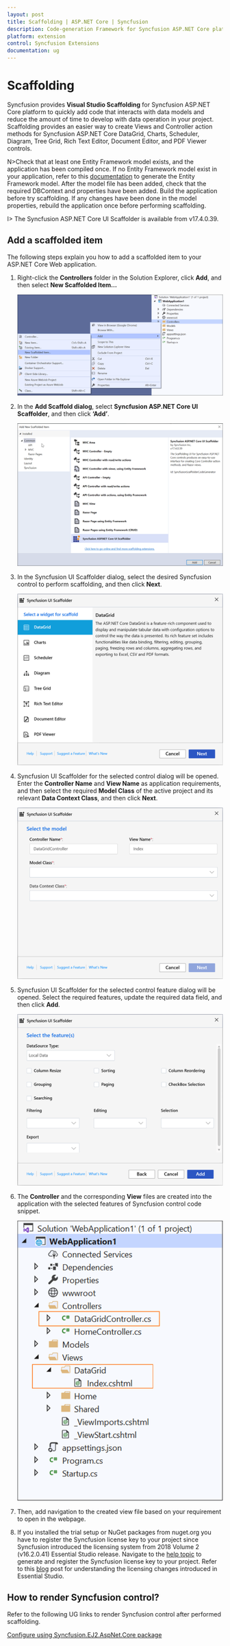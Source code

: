 ```yaml
---
layout: post
title: Scaffolding | ASP.NET Core | Syncfusion
description: Code-generation Framework for Syncfusion ASP.NET Core platform to quickly create the Controller and Views in a short time.
platform: extension
control: Syncfusion Extensions
documentation: ug
---
```


# Scaffolding

Syncfusion provides **Visual Studio Scaffolding** for Syncfusion ASP.NET Core platform to quickly add code that interacts with data models and reduce the amount of time to develop with data operation in your project. Scaffolding provides an easier way to create Views and Controller action methods for Syncfusion ASP.NET Core DataGrid, Charts, Scheduler, Diagram, Tree Grid, Rich Text Editor, Document Editor, and PDF Viewer controls.

N>Check that at least one Entity Framework model exists, and the application has been compiled once. If no Entity Framework model exist in your application, refer to this [documentation](https://docs.microsoft.com/en-us/aspnet/core/tutorials/first-mvc-app/adding-model?view=aspnetcore-3.1) to generate the Entity Framework model. After the model file has been added, check that the required DBContext and properties have been added. Build the application before try scaffolding. If any changes have been done in the model properties, rebuild the application once before performing scaffolding. 

I> The Syncfusion ASP.NET Core UI Scaffolder is available from v17.4.0.39.

## Add a scaffolded item

The following steps explain you how to add a scaffolded item to your ASP.NET Core Web application.
    
 1. Right-click the **Controllers** folder in the Solution Explorer, click **Add**, and then select **New Scaffolded Item…**

    ![Syncfusion Scaffolded add-in](Scaffolding_Images/Scaffolding_Add_Item1.png)

 2. In the **Add Scaffold dialog**, select **Syncfusion ASP.NET Core UI Scaffolder**, and then click **‘Add’**.

    ![Choose Syncfusion Scaffolding from Visual Studio Add scaffold dialog](Scaffolding_Images/Scaffolding_Add_Item2.png)

 3. In the Syncfusion UI Scaffolder dialog, select the desired Syncfusion control to perform scaffolding, and then click **Next**.

    ![Choose required control](Scaffolding_Images/Scaffolding_Add_Item3.png)

 4. Syncfusion UI Scaffolder for the selected control dialog will be opened. Enter the **Controller Name** and **View Name** as application requirements, and then select the required **Model Class** of the active project and its relevant **Data Context Class**, and then click **Next**.

    ![Choose required Model](Scaffolding_Images/Scaffolding_Add_Item4.png)

 5. Syncfusion UI Scaffolder for the selected control feature dialog will be opened. Select the required features, update the required data field, and then click **Add**.

    ![Choose required selected control features](Scaffolding_Images/Scaffolding_Add_Item5.png)

 6. The **Controller** and the corresponding **View** files are created into the application  with the selected features of Syncfusion control code snippet.

    ![Required Controller and View files added in the project for the selected control](Scaffolding_Images/Scaffolding_Add_Item6.png)

 7. Then, add navigation to the created view file based on your requirement to open in the webpage.

 8. If you installed the trial setup or NuGet packages from nuget.org you have to register the Syncfusion license key to your project since Syncfusion introduced the licensing system from 2018 Volume 2 (v16.2.0.41) Essential Studio release. Navigate to the [help topic](https://help.syncfusion.com/common/essential-studio/licensing/license-key#how-to-generate-syncfusion-license-key) to generate and register the Syncfusion license key to your project. Refer to this [blog](https://blog.syncfusion.com/post/Whats-New-in-2018-Volume-2-Licensing-Changes-in-the-1620x-Version-of-Essential-Studio.aspx?_ga=2.11237684.1233358434.1587355730-230058891.1567654773) post for understanding the licensing changes introduced in Essential Studio.

## How to render Syncfusion control?

Refer to the following UG links to render Syncfusion control after performed scaffolding. 

[Configure  using Syncfusion.EJ2.AspNet.Core package](https://ej2.syncfusion.com/aspnetcore/documentation/getting-started/visual-studio-2017/)


